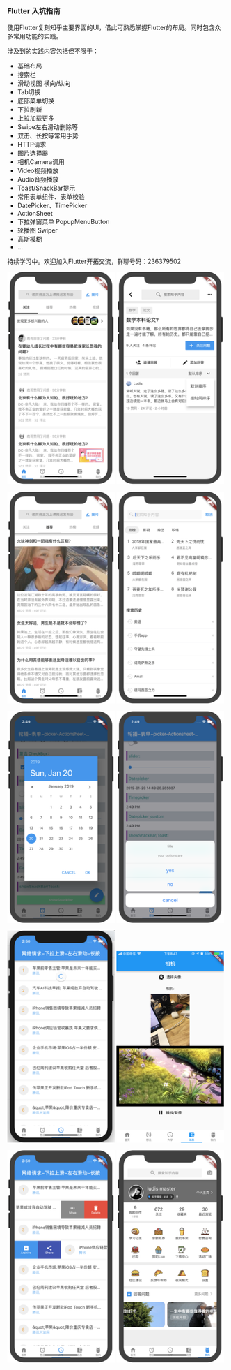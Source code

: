 ### Flutter 入坑指南

使用Flutter复刻知乎主要界面的UI，借此可熟悉掌握Flutter的布局。同时包含众多常用功能的实践。

涉及到的实践内容包括但不限于：

- 基础布局
- 搜索栏
- 滑动视图 横向/纵向
- Tab切换
- 底部菜单切换
- 下拉刷新
- 上拉加载更多
- Swipe左右滑动删除等
- 双击、长按等常用手势
- HTTP请求
- 图片选择器
- 相机Camera调用
- Video视频播放
- Audio音频播放
- Toast/SnackBar提示
- 常用表单组件、表单校验
- DatePicker、TimePicker
- ActionSheet
- 下拉弹窗菜单 PopupMenuButton
- 轮播图 Swiper
- 高斯模糊
- ...

持续学习中。欢迎加入Flutter开拓交流，群聊号码：236379502


<img src="./screenshot/1.png" width = "49%" />  <img src="./screenshot/2.png" width = "49%" />

<img src="./screenshot/3.png" width = "49%" />  <img src="./screenshot/4.png" width = "49%" />

<img src="./screenshot/5.png" width = "49%" />  <img src="./screenshot/6.png" width = "49%" />

<img src="./screenshot/7.png" width = "49%" />  <img src="./screenshot/8.png" width = "49%" />

<img src="./screenshot/9.png" width = "49%" />  <img src="./screenshot/10.png" width = "49%" />





